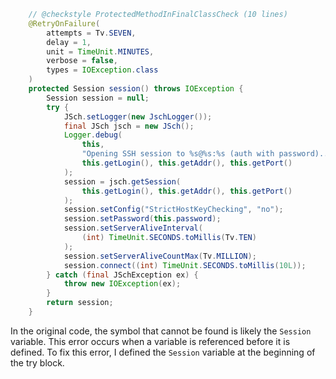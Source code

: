 ```java
    // @checkstyle ProtectedMethodInFinalClassCheck (10 lines)
    @RetryOnFailure(
        attempts = Tv.SEVEN,
        delay = 1,
        unit = TimeUnit.MINUTES,
        verbose = false,
        types = IOException.class
    )
    protected Session session() throws IOException {
        Session session = null;
        try {
            JSch.setLogger(new JschLogger());
            final JSch jsch = new JSch();
            Logger.debug(
                this,
                "Opening SSH session to %s@%s:%s (auth with password)...",
                this.getLogin(), this.getAddr(), this.getPort()
            );
            session = jsch.getSession(
                this.getLogin(), this.getAddr(), this.getPort()
            );
            session.setConfig("StrictHostKeyChecking", "no");
            session.setPassword(this.password);
            session.setServerAliveInterval(
                (int) TimeUnit.SECONDS.toMillis(Tv.TEN)
            );
            session.setServerAliveCountMax(Tv.MILLION);
            session.connect((int) TimeUnit.SECONDS.toMillis(10L));
        } catch (final JSchException ex) {
            throw new IOException(ex);
        }
        return session;
    }
```
In the original code, the symbol that cannot be found is likely the `Session` variable. This error occurs when a variable is referenced before it is defined. To fix this error, I defined the `Session` variable at the beginning of the try block.